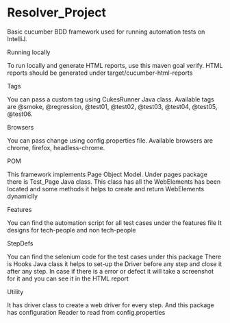 # Resolver_Project

Basic cucumber BDD framework used for running automation tests on IntelliJ.

Running locally

To run locally and generate HTML reports, use this maven goal verify. HTML reports should be generated under target/cucumber-html-reports

Tags

You can pass a custom tag using CukesRunner Java class. Available tags are @smoke, @regression, @test01, @test02, @test03, @test04, @test05, @test06.

Browsers

You can pass change using config.properties file. Available browsers are chrome, firefox, headless-chrome.

POM

This framework implements Page Object Model. Under pages package there is Test_Page Java class.
This class has all the WebElements has been located and some methods it helps to create and return WebElements dynamiclly

Features

You can find the automation script for all test cases under the features file
It designs for tech-people and non tech-people

StepDefs

You can find the selenium code for the test cases under this package
There is Hooks Java class it helps to set-up the Driver before any step and close it after any step. In case if there is a error or defect it will take a screenshot for it and you can see it in the HTML report

Utility

It has driver class to create a web driver for every step. And this package has configuration Reader to read from config.properties
